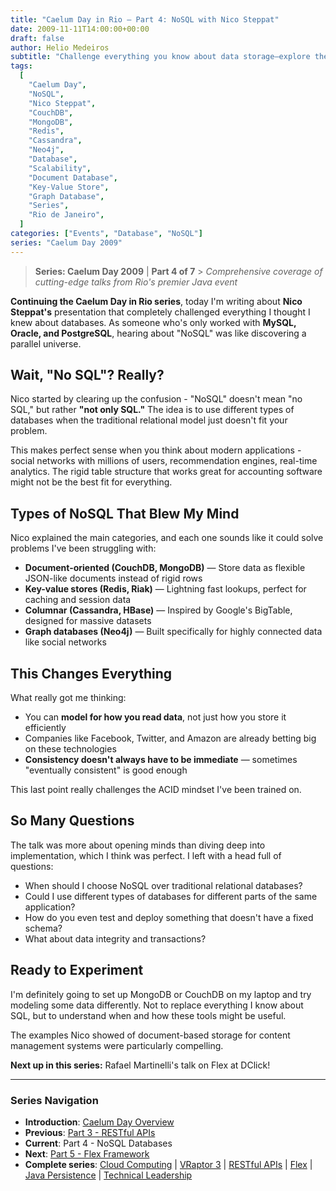 ```yaml
---
title: "Caelum Day in Rio – Part 4: NoSQL with Nico Steppat"
date: 2009-11-11T14:00:00+00:00
draft: false
author: Helio Medeiros
subtitle: "Challenge everything you know about data storage—explore the revolutionary NoSQL movement that abandons ACID guarantees for massive scale, flexibility, and performance in the emerging big data era"
tags:
  [
    "Caelum Day",
    "NoSQL",
    "Nico Steppat",
    "CouchDB",
    "MongoDB",
    "Redis",
    "Cassandra",
    "Neo4j",
    "Database",
    "Scalability",
    "Document Database",
    "Key-Value Store",
    "Graph Database",
    "Series",
    "Rio de Janeiro",
  ]
categories: ["Events", "Database", "NoSQL"]
series: "Caelum Day 2009"
---
```


> **Series: Caelum Day 2009** | **Part 4 of 7** > _Comprehensive coverage of cutting-edge talks from Rio's premier Java event_

**Continuing the Caelum Day in Rio series**, today I'm writing about **Nico Steppat's** presentation that completely challenged everything I thought I knew about databases. As someone who's only worked with **MySQL, Oracle, and PostgreSQL**, hearing about "NoSQL" was like discovering a parallel universe.

## Wait, "No SQL"? Really?

Nico started by clearing up the confusion - "NoSQL" doesn't mean "no SQL," but rather **"not only SQL."** The idea is to use different types of databases when the traditional relational model just doesn't fit your problem.

This makes perfect sense when you think about modern applications - social networks with millions of users, recommendation engines, real-time analytics. The rigid table structure that works great for accounting software might not be the best fit for everything.

## Types of NoSQL That Blew My Mind

Nico explained the main categories, and each one sounds like it could solve problems I've been struggling with:

- **Document-oriented (CouchDB, MongoDB)** — Store data as flexible JSON-like documents instead of rigid rows
- **Key-value stores (Redis, Riak)** — Lightning fast lookups, perfect for caching and session data
- **Columnar (Cassandra, HBase)** — Inspired by Google's BigTable, designed for massive datasets
- **Graph databases (Neo4j)** — Built specifically for highly connected data like social networks

## This Changes Everything

What really got me thinking:

- You can **model for how you read data**, not just how you store it efficiently
- Companies like Facebook, Twitter, and Amazon are already betting big on these technologies
- **Consistency doesn't always have to be immediate** — sometimes "eventually consistent" is good enough

This last point really challenges the ACID mindset I've been trained on.

## So Many Questions

The talk was more about opening minds than diving deep into implementation, which I think was perfect. I left with a head full of questions:

- When should I choose NoSQL over traditional relational databases?
- Could I use different types of databases for different parts of the same application?
- How do you even test and deploy something that doesn't have a fixed schema?
- What about data integrity and transactions?

## Ready to Experiment

I'm definitely going to set up MongoDB or CouchDB on my laptop and try modeling some data differently. Not to replace everything I know about SQL, but to understand when and how these tools might be useful.

The examples Nico showed of document-based storage for content management systems were particularly compelling.

**Next up in this series:** Rafael Martinelli's talk on Flex at DClick!

---

### **Series Navigation**

- **Introduction**: [Caelum Day Overview](../2009-11-07-caelum-day-intro/)
- **Previous**: [Part 3 - RESTful APIs](../2009-11-10-caelum-day-part3-restful-apis/)
- **Current**: Part 4 - NoSQL Databases
- **Next**: [Part 5 - Flex Framework](../2009-11-12-caelum-day-part5-flex/)
- **Complete series**: [Cloud Computing](../2009-11-08-caelum-day-part1-cloud-fabio-kung/) | [VRaptor 3](../2009-11-09-caelum-day-part2-vraptor3/) | [RESTful APIs](../2009-11-10-caelum-day-part3-restful-apis/) | [Flex](../2009-11-12-caelum-day-part5-flex/) | [Java Persistence](../2009-11-13-caelum-day-part6-java-persistence/) | [Technical Leadership](../2009-11-14-caelum-day-final-leadership-phillip-calcado/)
